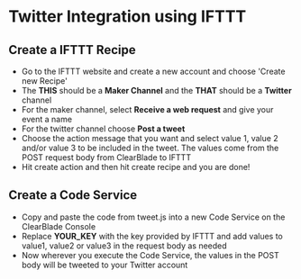 # Twitter Integration using IFTTT  

## Create a IFTTT Recipe  
- Go to the IFTTT website and create a new account and choose 'Create new Recipe'  
- The __THIS__ should be a __Maker Channel__ and the __THAT__ should be a __Twitter__ channel  
- For the maker channel, select __Receive a web request__ and give your event a name  
- For the twitter channel choose __Post a tweet__  
- Choose the action message that you want and select value 1, value 2 and/or value 3 to be included in the tweet. The values come from the POST request body from ClearBlade to IFTTT  
- Hit create action and then hit create recipe and you are done!  

## Create a Code Service  
- Copy and paste the code from tweet.js into a new Code Service on the ClearBlade Console  
- Replace __YOUR_KEY__ with the key provided by IFTTT and add values to value1, value2 or value3 in the request body as needed
- Now wherever you execute the Code Service, the values in the POST body will be tweeted to your Twitter account
